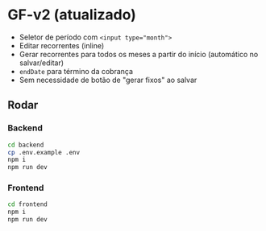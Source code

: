 # GF-v2 (atualizado)
- Seletor de período com `<input type="month">`
- Editar recorrentes (inline)
- Gerar recorrentes para todos os meses a partir do início (automático no salvar/editar)
- `endDate` para término da cobrança
- Sem necessidade de botão de "gerar fixos" ao salvar

## Rodar
### Backend
```bash
cd backend
cp .env.example .env
npm i
npm run dev
```
### Frontend
```bash
cd frontend
npm i
npm run dev
```
